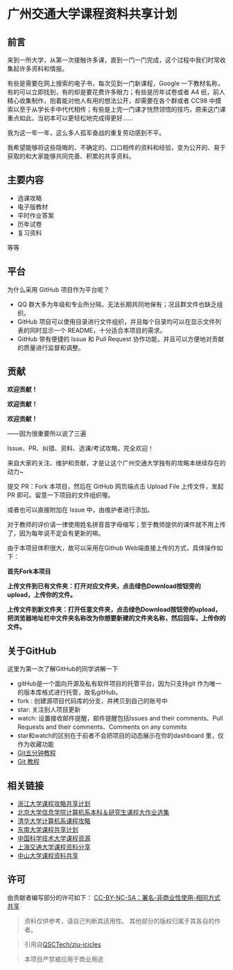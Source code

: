 # **广州交通大学课程资料共享计划**
## **前言**
来到一所大学，从第一次接触许多课，直到一门一门完成，这个过程中我们时常收集起许多资料和情报。

有些是需要在网上搜索的电子书，每次见到一门新课程，Google 一下教材名称，有的可以立即找到，有的却是要花费许多眼力；有些是历年试卷或者 A4 纸，前人精心收集制作，抱着能对他人有用的想法公开，却需要在各个群或者 CC98 中摸索以至于从学长手中代代相传；有些是上完一门课才恍然领悟的技巧，原来这门课重点如此，当初本可以更轻松地完成得更好……

我为这一年一年，这么多人孤军奋战的重复劳动感到不平。

我希望能够将这些隐晦的、不确定的、口口相传的资料和经验，变为公开的、易于获取的和大家能够共同完善、积累的共享资料。

## **主要内容**
* 选课攻略
* 电子版教材
* 平时作业答案
* 历年试卷
* 复习资料

等等

## **平台**
为什么采用 GitHub 项目作为平台呢？
* QQ 群大多为年级和专业所分隔，无法长期共同地保有；况且群文件也缺乏组织。
* GitHub 项目可以使用目录进行文件组织，并且每个目录均可以在显示文件列表的同时显示一个 README，十分适合本项目的需求。
* GitHub 带有便捷的 Issue 和 Pull Request 协作功能，并且可以方便地对贡献的质量进行监督和调整。

## **贡献**
**欢迎贡献！**

**欢迎贡献！**

**欢迎贡献！**

——因为很重要所以说了三遍

Issue、PR、纠错、资料、选课/考试攻略，完全欢迎！

来自大家的关注、维护和贡献，才是让这个广州交通大学独有的攻略本继续存在的动力~

提交 PR：Fork 本项目，然后在 GitHub 网页端点击 Upload File 上传文件，发起 PR 即可。留意一下项目的文件组织喔。

或者也可以直接附加在 Issue 中，由维护者进行添加。

对于教师的评价请一律使用姓名拼音首字母缩写；至于教师提供的课件就不用上传了，因为每年说不定会有更新的嘛。

由于本项目体积很大，故可以采用在Github Web端直接上传的方式，具体操作如下：

**首先Fork本项目**

**上传文件到已有文件夹：打开对应文件夹，点击绿色Download按钮旁的upload，上传你的文件。**

**上传文件到新文件夹：打开任意文件夹，点击绿色Download按钮旁的upload，把浏览器地址栏中文件夹名称改为你想要新建的文件夹名称，然后回车，上传你的文件。**

## **关于GitHub**
这里为第一次了解GitHub的同学讲解一下
* gitHub是一个面向开源及私有软件项目的托管平台，因为只支持git 作为唯一的版本库格式进行托管，故名gitHub。
* fork : 创建源项目代码库的分支，并拷贝到自己的账号中
* star: 关注别人项目更新
* watch: 设置接收邮件提醒，邮件提醒包括Issues and their comments、Pull Requests and their comments、Comments on any commits  
* star和watch的区别在于前者不会把项目的动态展示在你的dashboard 里，仅作为收藏功能
* [Git五分钟教程](http://www.runoob.com/w3cnote/git-five-minutes-tutorial.html)
* [Git 教程](http://www.runoob.com/git/git-tutorial.html)

## **相关链接**
* [浙江大学课程攻略共享计划](https://github.com/QSCTech/zju-icicles)
* [北京大学信息学院计算机系本科＆研究生课程大作业选集](https://github.com/tongtzeho/PKUCourse)
* [清华大学计算机系课程攻略](https://github.com/PKUanonym/REKCARC-TSC-UHT)
* [东南大学课程共享计划](https://github.com/zjdx1998/seucourseshare)
* [中国科学技术大学课程资源 ](https://github.com/USTC-Resource/USTC-Course)
* [上海交通大学课程资料分享](https://github.com/CoolPhilChen/SJTU-Courses/)
* [中山大学课程资料共享](https://github.com/sysuexam/SYSU-Exam)

## **许可**
由贡献者编写部分的许可如下：
[CC-BY-NC-SA：署名-非商业性使用-相同方式共享](https://creativecommons.org/licenses/by-nc-sa/4.0/deed.zh)
>资料仅供参考，请自己判断其适用性。
其他部分的版权归属于其各自的作者。


>引用自[QSCTech/zju-icicles](https://github.com/QSCTech/zju-icicles?utm_campaign=explore-email&utm_medium=email&utm_source=newsletter&utm_term=daily#%E5%89%8D%E8%A8%80)

>本项目严禁被应用于商业用途
